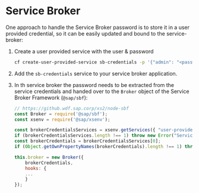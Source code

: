 
# Service Broker

One approach to handle the Service Broker password is to store it in a user provided credential, so it can be easily updated and bound to the service-broker:

1. Create a user provided service with the user & password

    ```bash
    cf create-user-provided-service sb-credentials -p '{"admin": "<password>"}'
    ```

1. Add the `sb-credentials` service to your service broker application.

1. In th service broker the password needs to be extracted from the service credentials and handed over to the `Broker` object of the Service Broker Framework (`@sap/sbf`):

    ```javascript
    // https://github.wdf.sap.corp/xs2/node-sbf
    const Broker = require('@sap/sbf');
    const xsenv = require('@sap/xsenv');

    const brokerCredentialsServices = xsenv.getServices({ "user-provided": {"label": "user-provided", "name": "sb-credentials"}}, "default-services.json");
    if (brokerCredentialsServices.length !== 1) throw new Error("Service Broker Credentials not found.");
    const brokerCredentials = brokerCredentialsServices[0];
    if (Object.getOwnPropertyNames(brokerCredentials).length !== 1) throw new Error("Service Broker Credentials must contain one property with one value.");

    this.broker = new Broker({
        brokerCredentials,
        hooks: {
        ...
        }
    });

    ```